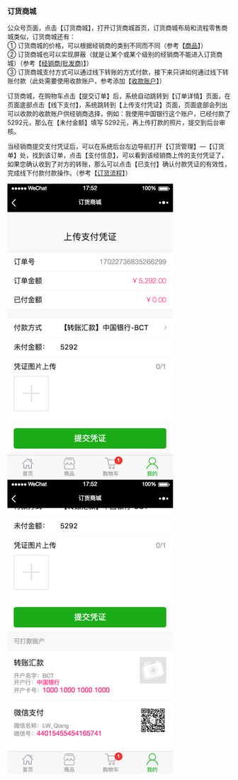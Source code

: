 ### 订货商城

公众号页面，点击【订货商城】，打开订货商城首页，订货商城布局和流程零售商城类似，订货商城还有：  
① 订货商城的价格，可以根据经销商的类别不同而不同（参考【[商品](/shang-pin-guan-li/shang-pin.md)】）  
② 订货商城也可以实现屏蔽（就是让某个或某个级别的经销商不能进入订货商城）（参考【[经销商\(批发商\)](/jing-xiao-shang.md)】）  
③ 订货商城支付方式可以通过线下转账的方式付款，接下来只讲如何通过线下转账付款（此处需要使用收款账户，参考添加【[收款账户](/cai-wu-zi-liao/shou-kuan-zhang-hu.md)】）

订货商城，在购物车点击【提交订单】后，系统自动跳转到【订单详情】页面，在页面底部点击【线下支付】，系统跳转到【上传支付凭证】页面，页面底部会列出可以收款的收款账户供经销商选择，例如：我使用中国银行这个账户，已经付款了 5292元，那么在【未付金额】填写 5292元，再上传打款的照片，提交到后台审核。

当经销商提交支付凭证后，可以在系统后台左边导航打开【订货管理】—【订货单】处，找到该订单，点击【支付信息】，可以看到该经销商上传的支付凭证了，如果您确认收到了对方的转账，那么可以点击【已支付】确认付款凭证的有效性，完成线下付款付款操作。（参考【[订货流程](/ding-huo/ding-huo-liu-cheng.md)】）

![](/assets/wsc-13.png)![](/assets/wsc-14.png)

